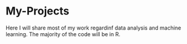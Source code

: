 # My-Projects
Here I will share most of my work regardinf data analysis and machine learning. The majority of the code will be in R.
